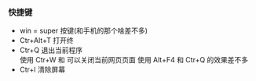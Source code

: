 ### 快捷键
- win = super 按键(和手机的那个啥差不多)
- Ctr+Alt+T  打开终
- Ctr+Q 退出当前程序
<br>  使用 Ctr+W 和 可以关闭当前网页页面 使用 Alt+F4 和 Ctr+Q 的效果差不多
- Ctr+l 清除屏幕
